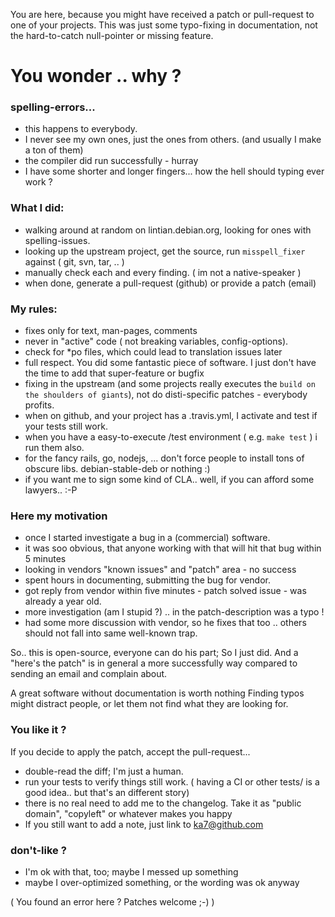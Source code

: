 You are here, because you might have received a patch or pull-request to one of your projects.
This was just some typo-fixing in documentation, not the hard-to-catch null-pointer or missing feature.

# You wonder .. why ?

### spelling-errors...
* this happens to everybody.
* I never see my own ones, just the ones from others. (and usually I make a ton of them) 
* the compiler did run successfully - hurray
* I have some shorter and longer fingers... how the hell should typing ever work ?

### What I did:
* walking around at random on lintian.debian.org, looking for ones with spelling-issues.
* looking up the upstream project, get the source, run `misspell_fixer` against ( git, svn, tar, .. ) 
* manually check each and every finding. ( im not a native-speaker )
* when done, generate a pull-request (github) or provide a patch (email)

### My rules:
* fixes only for text, man-pages, comments 
* never in "active" code ( not breaking variables, config-options).
* check for *po files, which could lead to translation issues later
* full respect. You did some fantastic piece of software. 
  I just don't have the time to add that super-feature or bugfix
* fixing in the upstream (and some projects really executes the `build on the shoulders of giants`), not do disti-specific patches - everybody profits.
* when on github, and your project has a .travis.yml, I activate and test if your tests still work.
* when you have a easy-to-execute /test environment ( e.g. `make test` ) i run them also.
* for the fancy rails, go, nodejs, ... don't force people to install tons of obscure libs. debian-stable-deb or nothing :)
* if you want me to sign some kind of CLA.. well, if you can afford some lawyers.. :-P

### Here my motivation
* once I started investigate a bug in a (commercial) software.
* it was soo obvious, that anyone working with that will hit that bug within 5 minutes
* looking in vendors "known issues" and "patch" area - no success 
* spent hours in documenting, submitting the bug for vendor.
* got reply from vendor within five minutes - patch solved issue - was already a year old.
* more investigation (am I stupid ?) .. in the patch-description was a typo !
* had some more discussion with vendor, so he fixes that too .. others should not fall into same well-known trap.

So.. this is open-source, everyone can do his part; So I just did.
And a "here's the patch" is in general a more successfully way compared to sending an email and complain about.

A great software without documentation is worth nothing
Finding typos might distract people, or let them not find what they are looking for.

### You like it ?
If you decide to apply the patch, accept the pull-request...
* double-read the diff; I'm just a human.
* run your tests to verify things still work. ( having a CI or other tests/ is a good idea.. but that's an different story)
* there is no real need to add me to the changelog. Take it as "public domain", "copyleft" or whatever makes you happy
* If you still want to add a note, just link to ka7@github.com

### don't-like ?
* I'm ok with that, too; maybe I messed up something
* maybe I over-optimized something, or the wording was ok anyway

( You found an error here ?  Patches welcome ;-) )

